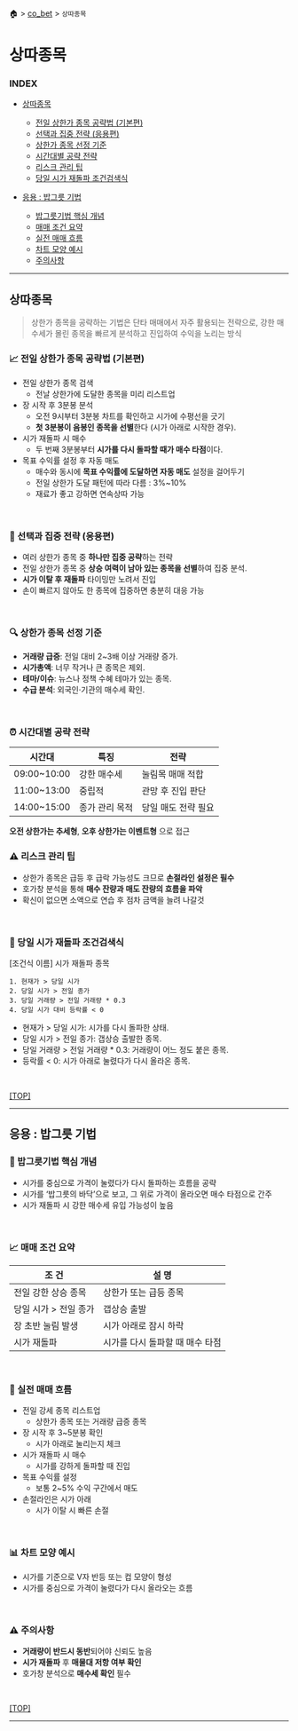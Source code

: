 🏠 > [co_bet](./) > `상따종목`

# 상따종목

### INDEX
- [상따종목](#시초베팅)
  - [전일 상한가 종목 공략법 (기본편)](#-전일-상한가-종목-공략법-기본편)
  - [선택과 집중 전략 (응용편)](#-선택과-집중-전략-응용편)
  - [상한가 종목 선정 기준](#-상한가-종목-선정-기준)
  - [시간대별 공략 전략](#-시간대별-공략-전략)
  - [리스크 관리 팁](#️-리스크-관리-팁)
  - [당일 시가 재돌파 조건검색식 ](#-당일-시가-재돌파-조건검색식)

- [응용 : 밥그릇 기법](#응용--밥그릇-기법)
  - [밥그릇기법 핵심 개념](#-밥그릇기법-핵심-개념)
  - [매매 조건 요약](#-매매-조건-요약)
  - [실전 매매 흐름](#-실전-매매-흐름)
  - [차트 모양 예시](#-차트-모양-예시)
  - [주의사항](#️-주의사항)

---
## 상따종목
> 상한가 종목을 공략하는 기법은 단타 매매에서 자주 활용되는 전략으로, 강한 매수세가 몰린 종목을 빠르게 분석하고 진입하여 수익을 노리는 방식


### 📈 전일 상한가 종목 공략법 (기본편)
- 전일 상한가 종목 검색
  - 전날 상한가에 도달한 종목을 미리 리스트업
- 장 시작 후 3분봉 분석
  - 오전 9시부터 3분봉 차트를 확인하고 시가에 수평선을 긋기
  - **첫 3분봉이 음봉인 종목을 선별**한다 (시가 아래로 시작한 경우).
- 시가 재돌파 시 매수
  - 두 번째 3분봉부터 **시가를 다시 돌파할 때가 매수 타점**이다.
- 목표 수익률 설정 후 자동 매도
  - 매수와 동시에 **목표 수익률에 도달하면 자동 매도** 설정을 걸어두기
  - 전일 상한가 도달 패턴에 따라 다름 : 3%~10%
  - 재료가 좋고 강하면 연속상따 가능
<br/>


### 🎯 선택과 집중 전략 (응용편)
- 여러 상한가 종목 중 **하나만 집중 공략**하는 전략
- 전일 상한가 종목 중 **상승 여력이 남아 있는 종목을 선별**하여 집중 분석.
- **시가 이탈 후 재돌파** 타이밍만 노려서 진입
- 손이 빠르지 않아도 한 종목에 집중하면 충분히 대응 가능
<br/>

### 🔍 상한가 종목 선정 기준
- **거래량 급증**: 전일 대비 2~3배 이상 거래량 증가.
- **시가총액**: 너무 작거나 큰 종목은 제외.
- **테마/이슈**: 뉴스나 정책 수혜 테마가 있는 종목.
- **수급 분석**: 외국인·기관의 매수세 확인.
<br/>

### ⏰ 시간대별 공략 전략

| 시간대 | 특징 | 전략 | 
|-------|------|------| 
| 09:00~10:00 | 강한 매수세    | 눌림목 매매 적합 |
| 11:00~13:00 | 중립적        | 관망 후 진입 판단 |
| 14:00~15:00 | 종가 관리 목적 | 당일 매도 전략 필요 |

**오전 상한가는 추세형**, **오후 상한가는 이벤트형** 으로 접근
<br/>

### ⚠️ 리스크 관리 팁
- 상한가 종목은 급등 후 급락 가능성도 크므로 **손절라인 설정은 필수**
- 호가창 분석을 통해 **매수 잔량과 매도 잔량의 흐름을 파악**
- 확신이 없으면 소액으로 연습 후 점차 금액을 늘려 나갈것
<br/>

### 📌 당일 시가 재돌파 조건검색식 

[조건식 이름] 시가 재돌파 종목
```csv
1. 현재가 > 당일 시가
2. 당일 시가 > 전일 종가
3. 당일 거래량 > 전일 거래량 * 0.3
4. 당일 시가 대비 등락률 < 0
```
- 현재가 > 당일 시가: 시가를 다시 돌파한 상태.
- 당일 시가 > 전일 종가: 갭상승 출발한 종목.
- 당일 거래량 > 전일 거래량 * 0.3: 거래량이 어느 정도 붙은 종목.
- 등락률 < 0: 시가 아래로 눌렸다가 다시 올라온 종목.
<br/>

[[TOP]](#index)

---
## 응용 : 밥그릇 기법

### 🍚 밥그릇기법 핵심 개념
- 시가를 중심으로 가격이 눌렸다가 다시 돌파하는 흐름을 공략
- 시가를 ‘밥그릇의 바닥’으로 보고, 그 위로 가격이 올라오면 매수 타점으로 간주
- 시가 재돌파 시 강한 매수세 유입 가능성이 높음
<br/>

### 📈 매매 조건 요약

| 조 건 | 설 명 |
|-------|------|
| 전일 강한 상승 종목   | 상한가 또는 급등 종목 |
| 당일 시가 > 전일 종가 | 갭상승 출발          |
| 장 초반 눌림 발생     | 시가 아래로 잠시 하락 |
| 시가 재돌파          | 시가를 다시 돌파할 때 매수 타점  |
<br/>

### 🧠 실전 매매 흐름
- 전일 강세 종목 리스트업
  - 상한가 종목 또는 거래량 급증 종목
- 장 시작 후 3~5분봉 확인
  - 시가 아래로 눌리는지 체크
- 시가 재돌파 시 매수
  - 시가를 강하게 돌파할 때 진입
- 목표 수익률 설정
  - 보통 2~5% 수익 구간에서 매도
- 손절라인은 시가 아래
  - 시가 이탈 시 빠른 손절
<br/>

### 📊 차트 모양 예시
- 시가를 기준으로 V자 반등 또는 컵 모양이 형성
- 시가를 중심으로 가격이 눌렸다가 다시 올라오는 흐름
<br/>

### ⚠️ 주의사항
- **거래량이 반드시 동반**되어야 신뢰도 높음
- **시가 재돌파** 후 **매물대 저항 여부 확인**
- 호가창 분석으로 **매수세 확인** 필수
<br/>

[[TOP]](#index)

---